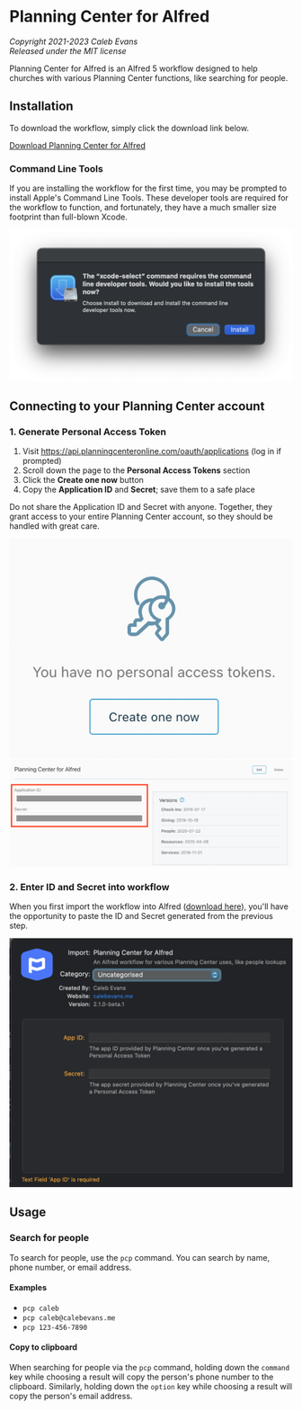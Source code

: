 # Planning Center for Alfred

*Copyright 2021-2023 Caleb Evans*  
*Released under the MIT license*

Planning Center for Alfred is an Alfred 5 workflow designed to help churches
with various Planning Center functions, like searching for people.

## Installation

To download the workflow, simply click the download link below.

[Download Planning Center for Alfred][workflow-download-alfred5]

[workflow-download-alfred5]: https://github.com/caleb531/planning-center-alfred/raw/main/Planning%20Center%20for%20Alfred.alfredworkflow

### Command Line Tools

If you are installing the workflow for the first time, you may be prompted to
install Apple's Command Line Tools. These developer tools are required for the
workflow to function, and fortunately, they have a much smaller size footprint
than full-blown Xcode.

![Prompt to install Apple's Command Line Tools](screenshot-clt-installer.png)

## Connecting to your Planning Center account

### 1. Generate Personal Access Token

1. Visit https://api.planningcenteronline.com/oauth/applications (log in if prompted)
2. Scroll down the page to the **Personal Access Tokens** section
3. Click the **Create one now** button
4. Copy the **Application ID** and **Secret**; save them to a safe place

Do not share the Application ID and Secret with anyone. Together, they grant
access to your entire Planning Center account, so they should be handled with
great care.

![Create one now](screenshot-create.png)
![Copy ID and Secret](screenshot-copy.png)

### 2. Enter ID and Secret into workflow

When you first import the workflow into Alfred ([download here][download]),
you'll have the opportunity to paste the ID and Secret generated from the
previous step.

![Workflow configuration](screenshot-variables.png)

[download]: https://github.com/caleb531/planning-center-alfred/raw/master/Planning%20Center%20for%20Alfred.alfredworkflow

## Usage

### Search for people

To search for people, use the `pcp` command. You can search by name, phone
number, or email address.

#### Examples

- `pcp caleb`
- `pcp caleb@calebevans.me`
- `pcp 123-456-7890`

#### Copy to clipboard

When searching for people via the `pcp` command, holding down the `command` key
while choosing a result will copy the person's phone number to the clipboard.
Similarly, holding down the `option` key while choosing a result will copy the
person's email address.

